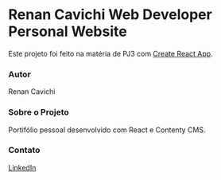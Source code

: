 # Renan Cavichi Web Developer Personal Website

Este projeto foi feito na matéria de PJ3 com [Create React App](https://github.com/facebook/create-react-app).

### Autor

Renan Cavichi

### Sobre o Projeto

Portifólio pessoal desenvolvido com React e Contenty CMS.

### Contato

[LinkedIn](https://br.linkedin.com/in/renancavichi)